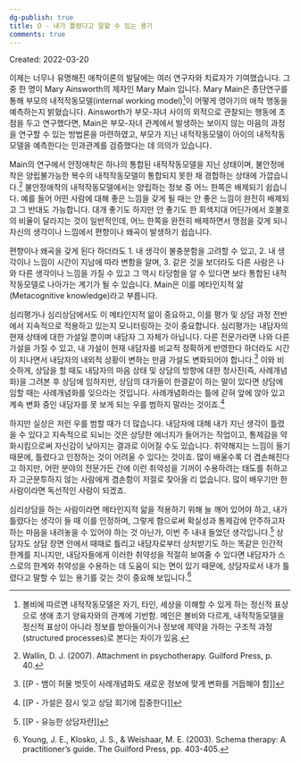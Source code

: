 ```yaml
---
dg-publish: true
title: O - 내가 틀렸다고 말할 수 있는 용기
comments: true
---
```


Created: 2022-03-20

이제는 너무나 유명해진 애착이론의 발달에는 여러 연구자와 치료자가 기여했습니다. 그 중 한 명이 Mary Ainsworth의 제자인 Mary Main 입니다. Mary Main은 종단연구를 통해 부모의 내적작동모델(internal working model)[^1]이 어떻게 영아기의 애착 행동을 예측하는지 밝혔습니다. Ainsworth가 부모-자녀 사이의 외적으로 관찰되는 행동에 초점을 두고 연구했다면, Main은 부모-자녀 관계에서 발생하는 보이지 않는 마음의 과정을 연구할 수 있는 방법론을 마련하였고, 부모가 지닌 내적작동모델이 아이의 내적작동모델을 예측한다는 인과관계를 검증했다는 데 의의가 있습니다.   

Main의 연구에서 안정애착은 하나의 통합된 내적작동모델을 지닌 상태이며, 불안정애착은 양립불가능한 복수의 내적작동모델이 통합되지 못한 채 경합하는 상태에 가깝습니다.[^2] 불안정애착의 내적작동모델에서는 양립하는 정보 중 어느 한쪽은 배제되기 쉽습니다. 예를 들어 어떤 사람에 대해 좋은 느낌을 갖게 될 때는 안 좋은 느낌이 완전히 배제되고 그 반대도 가능합니다. 대개 좋기도 하지만 안 좋기도 한 회색지대 어딘가에서 호불호의 비율이 달라지는 것이 일반적인데, 어느 한쪽을 완전히 배제하면서 맹점을 갖게 되니 자신의 생각이나 느낌에서 편향이나 왜곡이 발생하기 쉽습니다.

편향이나 왜곡을 갖게 된다 하더라도 1. 내 생각이 불충분함을 고려할 수 있고, 2. 내 생각이나 느낌이 시간이 지남에 따라 변함을 알며, 3. 같은 것을 보더라도 다른 사람은 나와 다른 생각이나 느낌을 가질 수 있고 그 역시 타당함을 알 수 있다면  보다 통합된 내적작동모델로 나아가는 계기가 될 수 있습니다. Main은 이를 메타인지적 앎(Metacognitive knowledge)라고 부릅니다. 

심리평가나 심리상담에서도 이 메타인지적 앎이 중요하고, 이를 평가 및 상담 과정 전반에서 지속적으로 적용하고 있는지 모니터링하는 것이 중요합니다. 심리평가는 내담자의 현재 상태에 대한 가설일 뿐이며 내담자 그 자체가 아닙니다. 다른 전문가라면 나와 다른 가설을 가질 수 있고, 내 가설이 현재 내담자를 비교적 정확하게 반영한다 하더라도 시간이 지나면서 내담자의 내외적 상황이 변하는 만큼 가설도 변화되어야 합니다.[^3] 이와 비슷하게, 상담을 할 때도 내담자의 마음 상태 및 상담의 방향에 대한 청사진(즉, 사례개념화)을 그려본 후 상담에 임하지만, 상담의 대가들이 한결같이 하는 말이 있다면 상담에 임할 때는 사례개념화를 잊으라는 것입니다. 사례개념화라는 틀에 갇혀 앞에 앉아 있고 계속 변화 중인 내담자를 못 보게 되는 우를 범하지 말라는 것이죠.[^4]

하지만 실상은 저런 우를 범할 때가 더 많습니다. 내담자에 대해 내가 지닌 생각이 틀렸을 수 있다고 지속적으로 되뇌는 것은 상당한 에너지가 들어가는 작업이고, 통제감을 약화시킴으로써 자신감이 낮아지는 결과로 이어질 수도 있습니다. 취약해지는 느낌이 들기 때문에, 틀렸다고 인정하는 것이 어려울 수 있다는 것이죠. 많이 배울수록 더 겸손해진다고 하지만, 어떤 분야의 전문가든 간에 이런 취약성을 기꺼이 수용하려는 태도를 취하고자 고군분투하지 않는 사람에게 겸손함이 저절로 찾아올 리 없습니다. 많이 배우기만 한 사람이라면 독선적인 사람이 되겠죠. 

심리상담을 하는 사람이라면 메타인지적 앎을 적용하기 위해 늘 깨어 있어야 하고, 내가 틀렸다는 생각이 들 때 이를 인정하며, 그렇게 함으로써 확실성과 통제감에 안주하고자 하는 마음을 내려놓을 수 있어야 하는 것 아닌가, 이번 주 내내 들었던 생각입니다.[^5] 상담자도 상담 장면 안에서 때때로 틀리고 내담자로부터 상처받기도 하는 똑같은 인간적 한계를 지니지만, 내담자들에게 이러한 취약성을 적절히 보여줄 수 있다면 내담자가 스스로의 한계와 취약성을 수용하는 데 도움이 되는 면이 있기 때문에, 상담자로서 내가 틀렸다고 말할 수 있는 용기를 갖는 것이 중요해 보입니다.[^6]  


[^1]: 볼비에 따르면 내적작동모델은 자기, 타인, 세상을 이해할 수 있게 하는 정신적 표상으로 생애 초기 양육자와의 관계에 기반함. 메인은 볼비와 다르게, 내적작동모델을 정신적 표상이 아니라 정보를 받아들이거나 정보에 제약을 가하는 구조적 과정(structured processes)로 본다는 차이가 있음.
[^2]: Wallin, D. J. (2007). Attachment in psychotherapy. Guilford Press, p. 40.
[^3]: [[P - 뱀이 허물 벗듯이 사례개념화도 새로운 정보에 맞게 변화를 거듭해야 함]]
[^4]: [[P - 가설은 잠시 잊고 상담 회기에 집중한다]]
[^5]: [[P - 유능한 상담자란]]
[^6]: Young, J. E., Klosko, J. S., & Weishaar, M. E. (2003). Schema therapy: A practitioner’s guide. The Guilford Press, pp. 403-405.
